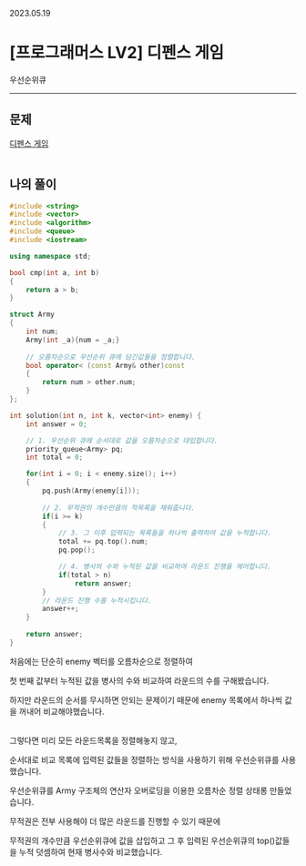 2023.05.19

# __[프로그래머스 LV2] 디펜스 게임__

우선순위큐

----

## __문제__

[디펜스 게임](https://school.programmers.co.kr/learn/courses/30/lessons/142085#qna)<br><Br>

## __나의 풀이__
```c++
#include <string>
#include <vector>
#include <algorithm>
#include <queue>
#include <iostream>

using namespace std;

bool cmp(int a, int b)
{
    return a > b;
}

struct Army
{
    int num;
    Army(int _a){num = _a;}
    
    // 오름차순으로 우선순위 큐에 담긴값들을 정렬합니다.
    bool operator< (const Army& other)const
    {
        return num > other.num;
    }
};

int solution(int n, int k, vector<int> enemy) {
    int answer = 0;

    // 1. 우선순위 큐에 순서대로 값을 오름차순으로 대입합니다.
    priority_queue<Army> pq;
    int total = 0;

    for(int i = 0; i < enemy.size(); i++)
    {
        pq.push(Army(enemy[i]));
        
        // 2. 무적권의 개수만큼의 적목록을 채워줍니다.
        if(i >= k)
        {
            // 3. 그 이후 입력되는 목록들을 하나씩 출력하여 값을 누적합니다.
            total += pq.top().num;
            pq.pop();

            // 4. 병사의 수와 누적된 값을 비교하여 라운드 진행을 제어합니다.
            if(total > n)
                return answer;
        }
        // 라운드 진행 수를 누적시킵니다.
        answer++;
    }
    
    return answer;
}
```

처음에는 단순히 enemy 벡터를 오름차순으로 정렬하여

첫 번째 값부터 누적된 값을 병사의 수와 비교하여 라운드의 수를 구해봤습니다.

하지만 라운드의 순서를 무시하면 안되는 문제이기 때문에 enemy 목록에서 하나씩 값을 꺼내어 비교해야했습니다.<br><BR>

그렇다면 미리 모든 라운드목록을 정렬해놓지 않고, 

순서대로 비교 목록에 입력된 값들을 정렬하는 방식을 사용하기 위해 우선순위큐를 사용했습니다.

우선순위큐를 Army 구조체의 연산자 오버로딩을 이용한 오름차순 정렬 상태롱 만들었습니다.

무적권은 전부 사용해야 더 많은 라운드를 진행할 수 있기 때문에

무적권의 개수만큼 우선순위큐에 값을 삽입하고 그 후 입력된 우선순위큐의 top()값들을 누적 덧셈하여 현재 병사수와 비교했습니다.<Br><Br>